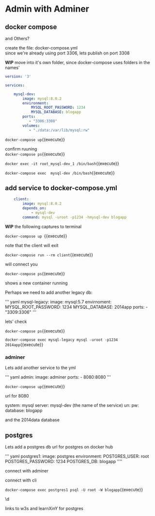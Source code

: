 # Admin with Adminer

## docker compose


and Others?

create the file: docker-compose.yml  
since we're already using port 3306, lets publish on port 3308

**WIP** move into it's own folder, since docker-compose uses folders in the names'

```yaml
version: '3'

services:

    mysql-dev:
        image: mysql:8.0.2
        environment:
            MYSQL_ROOT_PASSWORD: 1234
            MYSQL_DATABASE: blogapp
        ports:
           - "3306:3308"
        volumes:
           - "./data:/var/lib/mysql:rw"
```

`docker-compose up`{{execute}}

confirm ruuning  
`docker-compose ps`{{execute}}

`docker exec -it root_mysql-dev_1 /bin/bash`{{execute}}

`docker-compose exec  mysql-dev /bin/bash`{{execute}}


## add service to docker-compose.yml

``` yaml
    client:
        image: mysql:8.0.2
        depends_on:
            - mysql-dev
        command: mysql -uroot -p1234 -hmysql-dev blogapp
```

**WIP** the following captures to terminal

`docker-compose up `{{execute}}

note that the client will exit

`docker-compose run --rm client`{{execute}}  

will connect you

`docker-compose ps`{{execute}}

shows a new container running 

Perhaps we need to add another legacy db:

''' yaml
mysql-legacy:
    image: mysql:5.7
    envirnoment:
        MYSQL_ROOT_PASSWORD: 1234
        MYSQL_DATABASE: 2014app
    ports:
    - "3309:3306"
'''

lets' check

`docker-compose ps`{{execute}}

`docker-compose exec mysql-legacy mysql -uroot -p1234 2014app`{{execute}}


### adminer

Lets add another service to the yml

''' yaml
    admin:
        image: adminer
        ports:
        - 8080:8080
'''

`docker-compose up`{{execute}}

url for 8080

system: mysql
server: mysql-dev   (the name of the service)
un:
pw:
database: blogapp

and the 2014data database


## postgres

Lets add a postgres db   url for postgres on docker hub 

''' yaml
    postgres1:
        image: postgres
        environment:
            POSTGRES_USER: root
            POSTGRES_PASSWORD: 1234
            POSTGRES_DB: blogapp
''''

connect with adminer

connect with cli

`docker-compose exec postgres1 psql -U root -W blogapp`{{execute}}

\d 

links to w3s and learnXinY for postgres